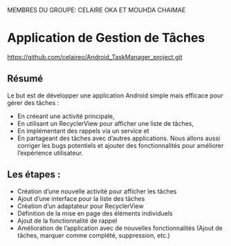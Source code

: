 MEMBRES DU GROUPE: 
CELAIRE OKA ET MOUHDA CHAIMAE

# Application de Gestion de Tâches

https://github.com/celaireo/Android_TaskManager_project.git

## Résumé 
Le but est de développer une application Android simple mais efficace pour gérer des tâches :
- En créeant une activité principale, 
- En utilisant un RecyclerView pour afficher une liste de tâches, 
- En implémentant des rappels via un service et 
- En partageant des tâches avec d’autres applications. 
Nous allons aussi corriger les bugs potentiels et ajouter des fonctionnalités pour améliorer l’expérience utilisateur.

## Les étapes :
- Création d’une nouvelle activité pour afficher les tâches
- Ajout d’une interface pour la liste des tâches
- Création d’un adaptateur pour RecyclerView
- Définition de la mise en page des éléments individuels
- Ajout de la fonctionnalité de rappel
- Amélioration de l’application avec de nouvelles fonctionnalités (Ajout de tâches, marquer comme complété, suppression, etc.)
